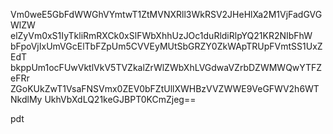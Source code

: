 Vm0weE5GbFdWWGhVYmtwT1ZtMVNXRll3WkRSV2JHeHlXa2M1VjFadGVGWlZW
elZyVm0xS1IyTkliRmRXCk0xSlFWbXhhUzJOc1duRldiRlpYQ21KR2NIbFhW
bFpoVjIxUmVGcElTbFZpUm5CVVEyMUtSbGRZY0ZkWApTRUpFVmtSS1UxZEdT
bkppUm1ocFUwVktlVkV5TVZkalZrWlZWbXhLVGdwaVZrbDZWMWQwYTFZeFRr
ZGoKUkZwT1VsaFNSVmx0ZEV0bFZtUllXWHBzVVZWWE9VeGFWV2h6WTNkdlMy
UkhVbXdLQ21keGJBPT0KCmZjeg==

pdt